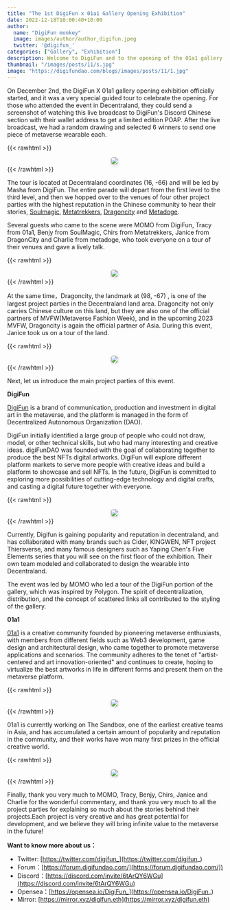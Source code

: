 ```yaml
---
title: "The 1st DigiFun x 01a1 Gallery Opening Exhibition"
date: 2022-12-18T10:00:40+10:00
author:
  name: "DigiFun monkey"
  image: images/author/author_digifun.jpeg
  twitter: '@digifun_'
categories: ["Gallery", "Exhibition"]
description: Welcome to DigiFun and to the opening of the 01a1 gallery. Today is a very special guided tour to celebrate the opening of our exhibition！
thumbnail: "/images/posts/11/s.jpg"
image: "https://digifundao.com/blogs/images/posts/11/1.jpg"
---
```


On December 2nd, the DigiFun X 01a1 gallery opening exhibition officially started, and it was a very special guided tour to celebrate the opening. For those who attended the event in Decentraland, they could send a screenshot of watching this live broadcast to DigiFun's Discord Chinese section with their wallet address to get a limited edition POAP. After the live broadcast, we had a random drawing and selected 6 winners to send one piece of metaverse wearable each.

{{< rawhtml >}}
<center>
    <img 
      style="border-radius: 0.3125em; box-shadow: 0 2px 4px 0 rgba(34,36,38,.12),0 2px 10px 0 rgba(34,36,38,.08);"
      src="https://digifundao.com/blogs/images/posts/11/2.jpg"
    >
    <div 
      style="color:orange; border-bottom: 1px solid #d9d9d9;
      display: inline-block;
      color: #999;"
    >
    </div>
</center>
{{< /rawhtml >}}

The tour is located at Decentraland coordinates (16, -66) and will be led by Masha from DigiFun. The entire parade will depart from the first level to the third level, and then we hopped over to the venues of four other project parties with the highest reputation in the Chinese community to hear their stories, [Soulmagic](https://twitter.com/soulmagicnft?s=21&t=iwUS08qCpdXbWYIBsjvsHA), [Metatrekkers](https://mobile.twitter.com/metatrekkers), [Dragoncity](https://mobile.twitter.com/DragonCityIO) and [Metadoge](https://mobile.twitter.com/MetaGamiMall).

Several guests who came to the scene were MOMO from DigiFun, Tracy from 01a1, Benjy from SoulMagic, Chirs from Metatrekkers, Janice from DragonCity and Charlie from metadoge, who took everyone on a tour of their venues and gave a lively talk.

{{< rawhtml >}}
<center>
    <img 
      style="border-radius: 0.3125em; box-shadow: 0 2px 4px 0 rgba(34,36,38,.12),0 2px 10px 0 rgba(34,36,38,.08);"
      src="https://digifundao.com/blogs/images/posts/11/3.jpg"
    >
    <div 
      style="color:orange; border-bottom: 1px solid #d9d9d9;
      display: inline-block;
      color: #999;"
    >
    </div>
</center>
{{< /rawhtml >}}

At the same time，Dragoncity, the landmark at (98, -67) , is one of the largest project parties in the Decentraland land area. Dragoncity not only carries Chinese culture on this land, but they are also one of the official partners of MVFW(Metaverse Fashion Week), and in the upcoming 2023 MVFW, Dragoncity is again the official partner of Asia. During this event, Janice took us on a tour of the land.

{{< rawhtml >}}
<center>
    <img 
      style="border-radius: 0.3125em; box-shadow: 0 2px 4px 0 rgba(34,36,38,.12),0 2px 10px 0 rgba(34,36,38,.08);"
      src="https://digifundao.com/blogs/images/posts/11/4.jpg"
    >
    <div 
      style="color:orange; border-bottom: 1px solid #d9d9d9;
      display: inline-block;
      color: #999;"
    >
    </div>
</center>
{{< /rawhtml >}}

Next, let us introduce the main project parties of this event.

**DigiFun**

[DigiFun](https://twitter.com/DigiFun_) is a brand of communication, production and investment in digital art in the metaverse, and the platform is managed in the form of Decentralized Autonomous Organization (DAO).

DigiFun initially identified a large group of people who could not draw, model, or other technical skills, but who had many interesting and creative ideas. digiFunDAO was founded with the goal of collaborating together to produce the best NFTs digital artworks. DigiFun will explore different platform markets to serve more people with creative ideas and build a platform to showcase and sell NFTs. In the future, DigiFun is committed to exploring more possibilities of cutting-edge technology and digital crafts, and casting a digital future together with everyone.

{{< rawhtml >}}
<center>
    <img 
      style="border-radius: 0.3125em; box-shadow: 0 2px 4px 0 rgba(34,36,38,.12),0 2px 10px 0 rgba(34,36,38,.08);"
      src="https://digifundao.com/blogs/images/posts/11/5.jpg"
    >
    <div 
      style="color:orange; border-bottom: 1px solid #d9d9d9;
      display: inline-block;
      color: #999;"
    >
    </div>
</center>
{{< /rawhtml >}}

Currently, Digifun is gaining popularity and reputation in decentraland, and has collaborated with many brands such as Cider, KINGWEN, NFT project Thiersverse, and many famous designers such as Yaping Chen's Five Elements series that you will see on the first floor of the exhibition. Their own team modeled and collaborated to design the wearable into Decentraland.

The event was led by MOMO who led a tour of the DigiFun portion of the gallery, which was inspired by Polygon. The spirit of decentralization, distribution, and the concept of scattered links all contributed to the styling of the gallery.

**01a1**

[01a1](https://mobile.twitter.com/01a1Official) is a creative community founded by pioneering metaverse enthusiasts, with members from different fields such as Web3 development, game design and architectural design, who came together to promote metaverse applications and scenarios. The community adheres to the tenet of "artist-centered and art innovation-oriented" and continues to create, hoping to virtualize the best artworks in life in different forms and present them on the metaverse platform.

{{< rawhtml >}}
<center>
    <img 
      style="border-radius: 0.3125em; box-shadow: 0 2px 4px 0 rgba(34,36,38,.12),0 2px 10px 0 rgba(34,36,38,.08);"
      src="https://digifundao.com/blogs/images/posts/11/6.jpg"
    >
    <div 
      style="color:orange; border-bottom: 1px solid #d9d9d9;
      display: inline-block;
      color: #999;"
    >
    </div>
</center>
{{< /rawhtml >}}

01a1 is currently working on The Sandbox, one of the earliest creative teams in Asia, and has accumulated a certain amount of popularity and reputation in the community, and their works have won many first prizes in the official creative world.

{{< rawhtml >}}
<center>
    <img 
      style="border-radius: 0.3125em; box-shadow: 0 2px 4px 0 rgba(34,36,38,.12),0 2px 10px 0 rgba(34,36,38,.08);"
      src="https://digifundao.com/blogs/images/posts/11/7.jpg"
    >
    <div 
      style="color:orange; border-bottom: 1px solid #d9d9d9;
      display: inline-block;
      color: #999;"
    >
    </div>
</center>
{{< /rawhtml >}}

Finally, thank you very much to MOMO, Tracy, Benjy, Chirs, Janice and Charlie for the wonderful commentary, and thank you very much to all the project parties for explaining so much about the stories behind their projects.Each project is very creative and has great potential for development, and we believe they will bring infinite value to the metaverse in the future!

**Want to know more about us：**

- Twitter: [https://twitter.com/digifun_](https://twitter.com/digifun_)
- Forum：[https://forum.digifundao.com/](https://forum.digifundao.com/])
- Discord：[https://discord.com/invite/6tArQY6WGu](https://discord.com/invite/6tArQY6WGu)
- Opensea：[https://opensea.io/DigiFun_](https://opensea.io/DigiFun_)
- Mirror: [https://mirror.xyz/digifun.eth](https://mirror.xyz/digifun.eth)